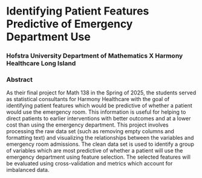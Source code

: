 # Identifying Patient Features Predictive of Emergency Department Use

### Hofstra University Department of Mathematics X Harmony Healthcare Long Island

### Abstract
As their final project for Math 138 in the Spring of 2025, the students served as statistical consultants for Harmony Healthcare with the goal of identifying patient features which would be predictive of whether a patient would use the emergency room.  This information is useful for helping to direct patients to earlier interventions with better outcomes and at a lower cost than using the emergency department.  This project involves processing the raw data set (such as removing empty columns and formatting text) and visualizing the relationships between the variables and emergency room admissions.  The clean data set is used to identify a group of variables which are most predictive of whether a patient will use the emergency department using feature selection.  The selected features will be evaluated using cross-validation and metrics which account for imbalanced data.
